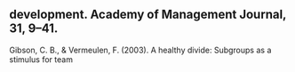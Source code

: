 ## development. Academy of Management Journal, 31, 9–41.

Gibson, C. B., & Vermeulen, F. (2003). A healthy divide: Subgroups as a stimulus for team